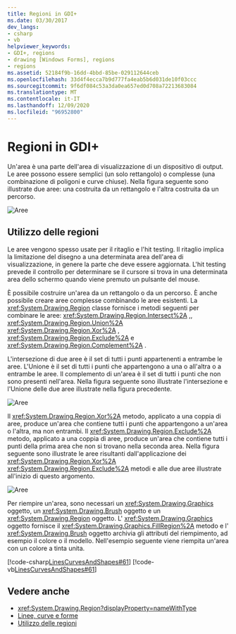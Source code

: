 ```yaml
---
title: Regioni in GDI+
ms.date: 03/30/2017
dev_langs:
- csharp
- vb
helpviewer_keywords:
- GDI+, regions
- drawing [Windows Forms], regions
- regions
ms.assetid: 52184f9b-16dd-4bbd-85be-029112644ceb
ms.openlocfilehash: 33d4f4ecca7b9d777fa4eab5b6d031de10f03ccc
ms.sourcegitcommit: 9f6df084c53a3da0ea657ed0d708a72213683084
ms.translationtype: MT
ms.contentlocale: it-IT
ms.lasthandoff: 12/09/2020
ms.locfileid: "96952800"
---
```

# <a name="regions-in-gdi"></a>Regioni in GDI+
Un'area è una parte dell'area di visualizzazione di un dispositivo di output. Le aree possono essere semplici (un solo rettangolo) o complesse (una combinazione di poligoni e curve chiuse). Nella figura seguente sono illustrate due aree: una costruita da un rettangolo e l'altra costruita da un percorso.  
  
 ![Aree](./media/aboutgdip02-art27.gif "AboutGdip02_Art27")  
  
## <a name="using-regions"></a>Utilizzo delle regioni  
 Le aree vengono spesso usate per il ritaglio e l'hit testing. Il ritaglio implica la limitazione del disegno a una determinata area dell'area di visualizzazione, in genere la parte che deve essere aggiornata. L'hit testing prevede il controllo per determinare se il cursore si trova in una determinata area dello schermo quando viene premuto un pulsante del mouse.  
  
 È possibile costruire un'area da un rettangolo o da un percorso. È anche possibile creare aree complesse combinando le aree esistenti. La <xref:System.Drawing.Region> classe fornisce i metodi seguenti per combinare le aree: <xref:System.Drawing.Region.Intersect%2A> ,, <xref:System.Drawing.Region.Union%2A> <xref:System.Drawing.Region.Xor%2A> , <xref:System.Drawing.Region.Exclude%2A> e <xref:System.Drawing.Region.Complement%2A> .  
  
 L'intersezione di due aree è il set di tutti i punti appartenenti a entrambe le aree. L'Unione è il set di tutti i punti che appartengono a una o all'altra o a entrambe le aree. Il complemento di un'area è il set di tutti i punti che non sono presenti nell'area. Nella figura seguente sono illustrate l'intersezione e l'Unione delle due aree illustrate nella figura precedente.  
  
 ![Aree](./media/aboutgdip02-art28.gif "AboutGdip02_Art28")  
  
 Il <xref:System.Drawing.Region.Xor%2A> metodo, applicato a una coppia di aree, produce un'area che contiene tutti i punti che appartengono a un'area o l'altra, ma non entrambi. Il <xref:System.Drawing.Region.Exclude%2A> metodo, applicato a una coppia di aree, produce un'area che contiene tutti i punti della prima area che non si trovano nella seconda area. Nella figura seguente sono illustrate le aree risultanti dall'applicazione dei <xref:System.Drawing.Region.Xor%2A> <xref:System.Drawing.Region.Exclude%2A> metodi e alle due aree illustrate all'inizio di questo argomento.  
  
 ![Aree](./media/aboutgdip02-art29.gif "AboutGdip02_Art29")  
  
 Per riempire un'area, sono necessari un <xref:System.Drawing.Graphics> oggetto, un <xref:System.Drawing.Brush> oggetto e un <xref:System.Drawing.Region> oggetto. L' <xref:System.Drawing.Graphics> oggetto fornisce il <xref:System.Drawing.Graphics.FillRegion%2A> metodo e l' <xref:System.Drawing.Brush> oggetto archivia gli attributi del riempimento, ad esempio il colore o il modello. Nell'esempio seguente viene riempita un'area con un colore a tinta unita.  
  
 [!code-csharp[LinesCurvesAndShapes#61](~/samples/snippets/csharp/VS_Snippets_Winforms/LinesCurvesAndShapes/CS/Class1.cs#61)]
 [!code-vb[LinesCurvesAndShapes#61](~/samples/snippets/visualbasic/VS_Snippets_Winforms/LinesCurvesAndShapes/VB/Class1.vb#61)]  
  
## <a name="see-also"></a>Vedere anche

- <xref:System.Drawing.Region?displayProperty=nameWithType>
- [Linee, curve e forme](lines-curves-and-shapes.md)
- [Utilizzo delle regioni](using-regions.md)
